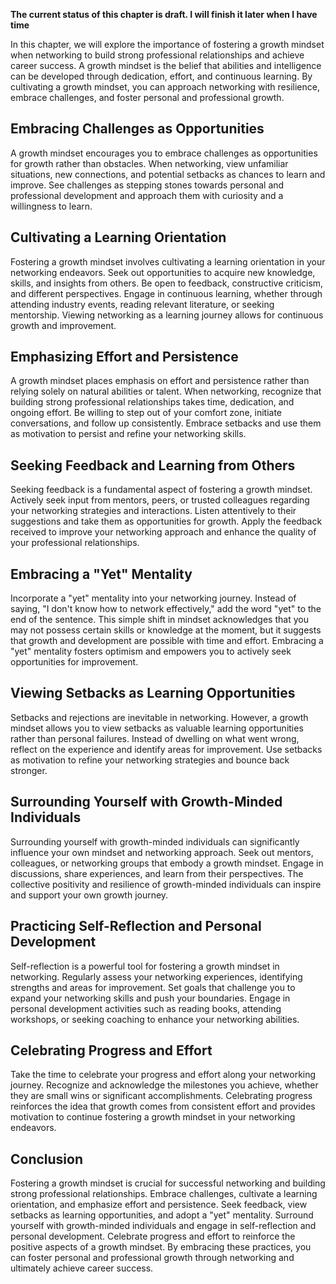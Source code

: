 **The current status of this chapter is draft. I will finish it later when I have time**

In this chapter, we will explore the importance of fostering a growth mindset when networking to build strong professional relationships and achieve career success. A growth mindset is the belief that abilities and intelligence can be developed through dedication, effort, and continuous learning. By cultivating a growth mindset, you can approach networking with resilience, embrace challenges, and foster personal and professional growth.

Embracing Challenges as Opportunities
-------------------------------------

A growth mindset encourages you to embrace challenges as opportunities for growth rather than obstacles. When networking, view unfamiliar situations, new connections, and potential setbacks as chances to learn and improve. See challenges as stepping stones towards personal and professional development and approach them with curiosity and a willingness to learn.

Cultivating a Learning Orientation
----------------------------------

Fostering a growth mindset involves cultivating a learning orientation in your networking endeavors. Seek out opportunities to acquire new knowledge, skills, and insights from others. Be open to feedback, constructive criticism, and different perspectives. Engage in continuous learning, whether through attending industry events, reading relevant literature, or seeking mentorship. Viewing networking as a learning journey allows for continuous growth and improvement.

Emphasizing Effort and Persistence
----------------------------------

A growth mindset places emphasis on effort and persistence rather than relying solely on natural abilities or talent. When networking, recognize that building strong professional relationships takes time, dedication, and ongoing effort. Be willing to step out of your comfort zone, initiate conversations, and follow up consistently. Embrace setbacks and use them as motivation to persist and refine your networking skills.

Seeking Feedback and Learning from Others
-----------------------------------------

Seeking feedback is a fundamental aspect of fostering a growth mindset. Actively seek input from mentors, peers, or trusted colleagues regarding your networking strategies and interactions. Listen attentively to their suggestions and take them as opportunities for growth. Apply the feedback received to improve your networking approach and enhance the quality of your professional relationships.

Embracing a "Yet" Mentality
---------------------------

Incorporate a "yet" mentality into your networking journey. Instead of saying, "I don't know how to network effectively," add the word "yet" to the end of the sentence. This simple shift in mindset acknowledges that you may not possess certain skills or knowledge at the moment, but it suggests that growth and development are possible with time and effort. Embracing a "yet" mentality fosters optimism and empowers you to actively seek opportunities for improvement.

Viewing Setbacks as Learning Opportunities
------------------------------------------

Setbacks and rejections are inevitable in networking. However, a growth mindset allows you to view setbacks as valuable learning opportunities rather than personal failures. Instead of dwelling on what went wrong, reflect on the experience and identify areas for improvement. Use setbacks as motivation to refine your networking strategies and bounce back stronger.

Surrounding Yourself with Growth-Minded Individuals
---------------------------------------------------

Surrounding yourself with growth-minded individuals can significantly influence your own mindset and networking approach. Seek out mentors, colleagues, or networking groups that embody a growth mindset. Engage in discussions, share experiences, and learn from their perspectives. The collective positivity and resilience of growth-minded individuals can inspire and support your own growth journey.

Practicing Self-Reflection and Personal Development
---------------------------------------------------

Self-reflection is a powerful tool for fostering a growth mindset in networking. Regularly assess your networking experiences, identifying strengths and areas for improvement. Set goals that challenge you to expand your networking skills and push your boundaries. Engage in personal development activities such as reading books, attending workshops, or seeking coaching to enhance your networking abilities.

Celebrating Progress and Effort
-------------------------------

Take the time to celebrate your progress and effort along your networking journey. Recognize and acknowledge the milestones you achieve, whether they are small wins or significant accomplishments. Celebrating progress reinforces the idea that growth comes from consistent effort and provides motivation to continue fostering a growth mindset in your networking endeavors.

Conclusion
----------

Fostering a growth mindset is crucial for successful networking and building strong professional relationships. Embrace challenges, cultivate a learning orientation, and emphasize effort and persistence. Seek feedback, view setbacks as learning opportunities, and adopt a "yet" mentality. Surround yourself with growth-minded individuals and engage in self-reflection and personal development. Celebrate progress and effort to reinforce the positive aspects of a growth mindset. By embracing these practices, you can foster personal and professional growth through networking and ultimately achieve career success.
